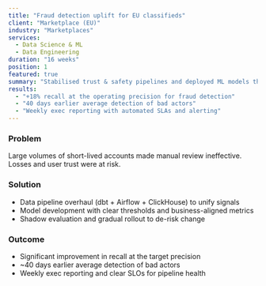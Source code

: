```yaml
---
title: "Fraud detection uplift for EU classifieds"
client: "Marketplace (EU)"
industry: "Marketplaces"
services:
  - Data Science & ML
  - Data Engineering
duration: "16 weeks"
position: 1
featured: true
summary: "Stabilised trust & safety pipelines and deployed ML models that caught abusive accounts 40 days earlier on average."
results:
  - "+18% recall at the operating precision for fraud detection"
  - "40 days earlier average detection of bad actors"
  - "Weekly exec reporting with automated SLAs and alerting"
---
```


### Problem
Large volumes of short-lived accounts made manual review ineffective. Losses and user trust were at risk.

### Solution
- Data pipeline overhaul (dbt + Airflow + ClickHouse) to unify signals
- Model development with clear thresholds and business-aligned metrics
- Shadow evaluation and gradual rollout to de-risk change

### Outcome
- Significant improvement in recall at the target precision
- ~40 days earlier average detection of bad actors
- Weekly exec reporting and clear SLOs for pipeline health

